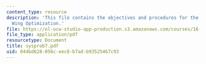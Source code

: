 ```yaml
---
content_type: resource
description: 'This file contains the objectives and procedures for the topic: Detailed
  Wing Optimization.'
file: https://ol-ocw-studio-app-production.s3.amazonaws.com/courses/16-01-unified-engineering-i-ii-iii-iv-fall-2005-spring-2006/044bd628056ceec8b7adb93525467c93_sysprob7.pdf
file_type: application/pdf
resourcetype: Document
title: sysprob7.pdf
uid: 044bd628-056c-eec8-b7ad-b93525467c93
---
```

